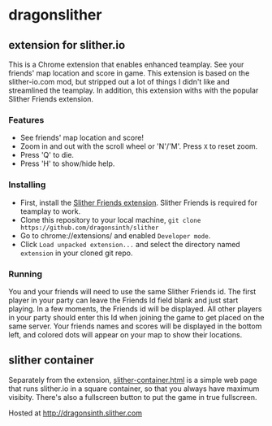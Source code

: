 # dragonslither

## extension for slither.io

This is a Chrome extension that enables enhanced teamplay.  See your friends' map location and score in game. This extension is based on the slither-io.com mod, but stripped out a lot of things I didn't like and streamlined the teamplay.  In addition, this extension withs with the popular Slither Friends extension.

### Features

- See friends' map location and score!
- Zoom in and out with the scroll wheel or 'N'/'M'.  Press `X` to reset zoom.
- Press 'Q' to die.
- Press 'H' to show/hide help.


### Installing

- First, install the [Slither Friends extension](https://chrome.google.com/webstore/detail/%F0%9F%90%8D-slither-friends-by-cre/acmckabjkfogakcfhckahnpmbjfncafn).  Slither Friends is required for teamplay to work.
- Clone this repository to your local machine, `git clone https://github.com/dragonsinth/slither`
- Go to chrome://extensions/ and enabled `Developer mode`.
- Click `Load unpacked extension...` and select the directory named `extension` in your cloned git repo.

### Running

You and your friends will need to use the same Slither Friends id.  The first player in your party can leave the Friends Id field blank and just start playing.  In a few moments, the Friends id will be displayed.  All other players in your party should enter this Id when joining the game to get placed on the same server.  Your friends names and scores will be displayed in the bottom left, and colored dots will appear on your map to show their locations.

## slither container

Separately from the extension, [slither-container.html](slither-container.html) is a simple web page that runs slither.io in a square container, so that you always have maximum visibity.  There's also a fullscreen button to put the game in true fullscreen.

Hosted at http://dragonsinth.slither.com
